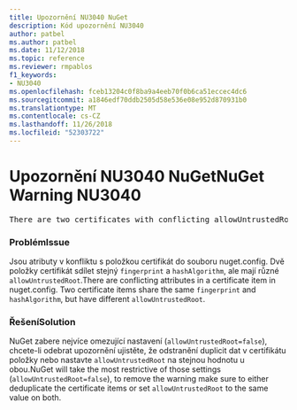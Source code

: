 ```yaml
---
title: Upozornění NU3040 NuGet
description: Kód upozornění NU3040
author: patbel
ms.author: patbel
ms.date: 11/12/2018
ms.topic: reference
ms.reviewer: rmpablos
f1_keywords:
- NU3040
ms.openlocfilehash: fceb13204c0f8ba9a4eeb70f0b6ca51eccec4dc6
ms.sourcegitcommit: a1846edf70ddb2505d58e536e08e952d870931b0
ms.translationtype: MT
ms.contentlocale: cs-CZ
ms.lasthandoff: 11/26/2018
ms.locfileid: "52303722"
---
```

# <a name="nuget-warning-nu3040"></a><span data-ttu-id="2ee6e-103">Upozornění NU3040 NuGet</span><span class="sxs-lookup"><span data-stu-id="2ee6e-103">NuGet Warning NU3040</span></span>

<pre>There are two certificates with conflicting allowUntrustedRoot attributes in the computed settings. The allowUntrustedRoot attribute is going to be set to false. Certificate: SHA256-3F9001EA83C560D712C24CF213C3D312CB3BFF51EE89435D3430BD06B5D0EECE</pre>

### <a name="issue"></a><span data-ttu-id="2ee6e-104">Problém</span><span class="sxs-lookup"><span data-stu-id="2ee6e-104">Issue</span></span>

<span data-ttu-id="2ee6e-105">Jsou atributy v konfliktu s položkou certifikát do souboru nuget.config. Dvě položky certifikát sdílet stejný `fingerprint` a `hashAlgorithm`, ale mají různé `allowUntrustedRoot`.</span><span class="sxs-lookup"><span data-stu-id="2ee6e-105">There are conflicting attributes in a certificate item in nuget.config. Two certificate items share the same `fingerprint` and `hashAlgorithm`, but have different `allowUntrustedRoot`.</span></span>

### <a name="solution"></a><span data-ttu-id="2ee6e-106">Řešení</span><span class="sxs-lookup"><span data-stu-id="2ee6e-106">Solution</span></span>

<span data-ttu-id="2ee6e-107">NuGet zabere nejvíce omezující nastavení (`allowUntrustedRoot=false`), chcete-li odebrat upozornění ujistěte, že odstranění duplicit dat v certifikátu položky nebo nastavte `allowUntrustedRoot` na stejnou hodnotu u obou.</span><span class="sxs-lookup"><span data-stu-id="2ee6e-107">NuGet will take the most restrictive of those settings (`allowUntrustedRoot=false`), to remove the warning make sure to either deduplicate the certificate items or set `allowUntrustedRoot` to the same value on both.</span></span>
